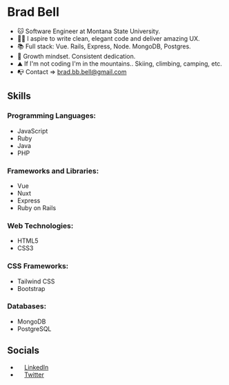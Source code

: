 # Brad Bell
- 🐱 Software Engineer at Montana State University.
- ✍🏼 I aspire to write clean, elegant code and deliver amazing UX.
- 📚 Full stack: Vue. Rails, Express, Node. MongoDB, Postgres.
- 🌱 Growth mindset. Consistent dedication.
- ⛰️ If I'm not coding I'm in the mountains.. Skiing, climbing, camping, etc.
- 📭 Contact => brad.bb.bell@gmail.com

## Skills

### Programming Languages: ###
- JavaScript
- Ruby
- Java
- PHP
### Frameworks and Libraries: ###
- Vue
- Nuxt
- Express
- Ruby on Rails
### Web Technologies: ###
- HTML5
- CSS3
### CSS Frameworks: ###
- Tailwind CSS
- Bootstrap
### Databases: ###
- MongoDB
- PostgreSQL

## Socials

- <img src="https://raw.githubusercontent.com/danielcranney/readme-generator/main/public/icons/socials/linkedin.svg" width="12" height="12" /> [LinkedIn](https://www.linkedin.com/in/brad-bb-bell)
- <img src="https://raw.githubusercontent.com/danielcranney/readme-generator/main/public/icons/socials/twitter.svg" width="12" height="12" /> [Twitter](https://www.twitter.com/dadmodebb)
